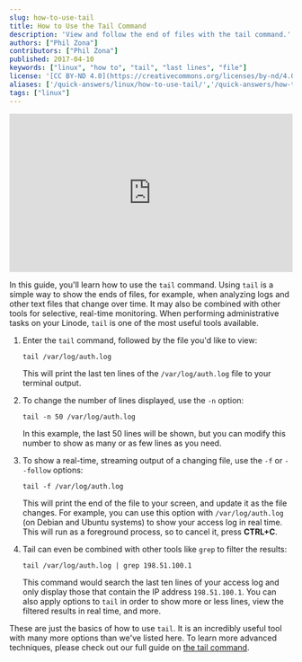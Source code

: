 ```yaml
---
slug: how-to-use-tail
title: How to Use the Tail Command
description: 'View and follow the end of files with the tail command.'
authors: ["Phil Zona"]
contributors: ["Phil Zona"]
published: 2017-04-10
keywords: ["linux", "how to", "tail", "last lines", "file"]
license: '[CC BY-ND 4.0](https://creativecommons.org/licenses/by-nd/4.0)'
aliases: ['/quick-answers/linux/how-to-use-tail/','/quick-answers/how-to-use-tail/']
tags: ["linux"]
---
```


<div class="wistia_responsive_padding" style="padding:56.0% 0 0 0;position:relative;"><div class="wistia_responsive_wrapper" style="height:100%;left:0;position:absolute;top:0;width:100%;"><iframe src="https://fast.wistia.net/embed/iframe/6ds1r8kveb?videoFoam=true" title="Linode - How to use the tail command" allowtransparency="true" frameborder="0" scrolling="no" class="wistia_embed" name="wistia_embed" allowfullscreen mozallowfullscreen webkitallowfullscreen oallowfullscreen msallowfullscreen width="100%" height="100%"></iframe></div></div>
<script src="https://fast.wistia.net/assets/external/E-v1.js" async></script>

In this guide, you'll learn how to use the `tail` command. Using `tail` is a simple way to show the ends of files, for example, when analyzing logs and other text files that change over time. It may also be combined with other tools for selective, real-time monitoring. When performing administrative tasks on your Linode, `tail` is one of the most useful tools available.

1.  Enter the `tail` command, followed by the file you'd like to view:

        tail /var/log/auth.log

    This will print the last ten lines of the `/var/log/auth.log` file to your terminal output.

2.  To change the number of lines displayed, use the `-n` option:

        tail -n 50 /var/log/auth.log

    In this example, the last 50 lines will be shown, but you can modify this number to show as many or as few lines as you need.

3.  To show a real-time, streaming output of a changing file, use the `-f` or `--follow` options:

        tail -f /var/log/auth.log

    This will print the end of the file to your screen, and update it as the file changes. For example, you can use this option with `/var/log/auth.log` (on Debian and Ubuntu systems) to show your access log in real time. This will run as a foreground process, so to cancel it, press **CTRL+C**.

4.  Tail can even be combined with other tools like `grep` to filter the results:

        tail /var/log/auth.log | grep 198.51.100.1

    This command would search the last ten lines of your access log and only display those that contain the IP address `198.51.100.1`. You can also apply options to `tail` in order to show more or less lines, view the filtered results in real time, and more.

These are just the basics of how to use `tail`. It is an incredibly useful tool with many more options than we've listed here. To learn more advanced techniques, please check out our full guide on [the tail command](/docs/guides/view-and-follow-the-end-of-text-files-with-tail/).
